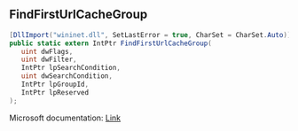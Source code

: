 ## FindFirstUrlCacheGroup

```csharp
[DllImport("wininet.dll", SetLastError = true, CharSet = CharSet.Auto)]
public static extern IntPtr FindFirstUrlCacheGroup(
   uint dwFlags,
   uint dwFilter,
   IntPtr lpSearchCondition,
   uint dwSearchCondition,
   IntPtr lpGroupId,
   IntPtr lpReserved
);
```

Microsoft documentation: [Link](https://docs.microsoft.com/en-us/windows/win32/api/wininet/nf-wininet-findfirsturlcachegroup)
